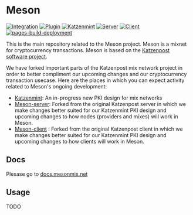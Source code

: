 # Meson
[![Integration](https://github.com/hashcloak/Meson/actions/workflows/integration.yml/badge.svg)](https://github.com/hashcloak/Meson/actions/workflows/integration.yml)
[![Plugin](https://github.com/hashcloak/Meson/actions/workflows/plugin.yml/badge.svg)](https://github.com/hashcloak/Meson/actions/workflows/plugin.yml)
[![Katzenmint](https://github.com/hashcloak/Meson/actions/workflows/katzenmint.yml/badge.svg)](https://github.com/hashcloak/Meson/actions/workflows/katzenmint.yml)
[![Server](https://github.com/hashcloak/Meson/actions/workflows/server.yml/badge.svg)](https://github.com/hashcloak/Meson/actions/workflows/server.yml)
[![Client](https://github.com/hashcloak/Meson/actions/workflows/client.yml/badge.svg)](https://github.com/hashcloak/Meson/actions/workflows/client.yml)
[![pages-build-deployment](https://github.com/hashcloak/Meson/actions/workflows/pages/pages-build-deployment/badge.svg)](https://github.com/hashcloak/Meson/actions/workflows/pages/pages-build-deployment)

This is the main repository related to the Meson project. 
Meson is a mixnet for cryptocurrency transactions. Meson is based on the [Katzenpost software project](https://katzenpost.mixnetworks.org/).

We have forked important parts of the Katzenpost mix network project in order to better compliment our upcoming changes and our cryptocurrency transaction usecase. Here are the places in which you can expect activity related to Meson's ongoing development:
- [Katzenmint](https://github.com/hashcloak/Meson/tree/master/katzenmint): An in-progress new PKI design for mix networks
- [Meson-server](https://github.com/hashcloak/Meson/tree/master/server): Forked from the original Katzenpost server in which we make changes better suited for our Katzenmint PKI design and upcoming changes to how nodes (providers and mixes) will work in Meson.
- [Meson-client](https://github.com/hashcloak/Meson/tree/master/client) : Forked from the original Katzenpost client in which we make changes better suited for our Katzenmint PKI design and upcoming changes to how clients will work in Meson.


## Docs

Plesase go to [docs.mesonmix.net](https://docs.mesonmix.net)

## Usage

TODO


